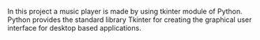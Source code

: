 In this project a music player is made by using tkinter module of Python. Python provides the standard library Tkinter for creating the graphical user interface for desktop based applications.
